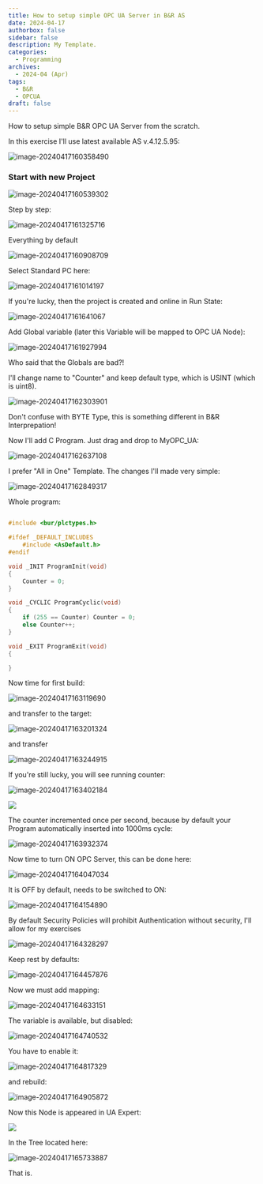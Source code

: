```yaml
---
title: How to setup simple OPC UA Server in B&R AS
date: 2024-04-17
authorbox: false
sidebar: false
description: My Template.
categories:
  - Programming
archives:
  - 2024-04 (Apr)
tags:
  - B&R
  - OPCUA
draft: false
---
```

How to setup simple B&R OPC UA Server from the scratch.
<!--more-->

In this exercise I'll use latest available AS v.4.12.5.95:

 ![image-20240417160358490](assets/image-20240417160358490.png)



### Start with new Project

![image-20240417160539302](assets/image-20240417160539302.png)



Step by step:

![image-20240417161325716](assets/image-20240417161325716.png)



Everything by default

![image-20240417160908709](assets/image-20240417160908709.png)

Select Standard PC here:

![image-20240417161014197](assets/image-20240417161014197.png)

If you're lucky, then the project is created and online in Run State:

![image-20240417161641067](assets/image-20240417161641067.png)

Add Global variable (later this Variable will be mapped to OPC UA Node):

![image-20240417161927994](assets/image-20240417161927994.png)

Who said that the Globals are bad?!

I'll change name to "Counter" and keep default type, which is USINT (which is uint8).

![image-20240417162303901](assets/image-20240417162303901.png)

Don't confuse with BYTE Type, this is something different in B&R Interprepation!

Now I'll add C Program. Just drag and drop to MyOPC_UA:

![image-20240417162637108](assets/image-20240417162637108.png)

I prefer "All in One" Template. The changes I'll made very simple:

![image-20240417162849317](assets/image-20240417162849317.png)

Whole program:

```c

#include <bur/plctypes.h>

#ifdef _DEFAULT_INCLUDES
	#include <AsDefault.h>
#endif

void _INIT ProgramInit(void)
{
	Counter = 0;
}

void _CYCLIC ProgramCyclic(void)
{
	if (255 == Counter) Counter = 0;
	else Counter++;
}

void _EXIT ProgramExit(void)
{

}

```

Now time for first build:

![image-20240417163119690](assets/image-20240417163119690.png)

and transfer to the target:

![image-20240417163201324](assets/image-20240417163201324.png)

and transfer

![image-20240417163244915](assets/image-20240417163244915.png)

If you're still lucky, you will see running counter:

![image-20240417163402184](assets/image-20240417163402184.png)

![](assets/counter.gif)

The counter incremented once per second, because by default your Program automatically inserted into 1000ms  cycle:

![image-20240417163932374](assets/image-20240417163932374.png)

Now time to turn ON OPC Server, this can be done here:

![image-20240417164047034](assets/image-20240417164047034.png)

It is OFF by default, needs to be switched to ON:

![image-20240417164154890](assets/image-20240417164154890.png)

By default Security Policies will prohibit Authentication without security, I'll allow for my exercises

![image-20240417164328297](assets/image-20240417164328297.png)

Keep rest by defaults:

![image-20240417164457876](assets/image-20240417164457876.png)

Now we must add mapping:

![image-20240417164633151](assets/image-20240417164633151.png)

The variable is available, but disabled:

![image-20240417164740532](assets/image-20240417164740532.png)

You have to enable it:

![image-20240417164817329](assets/image-20240417164817329.png)

and rebuild:

![image-20240417164905872](assets/image-20240417164905872.png)

Now this Node is appeared in UA Expert:

![](assets/ua_expert_counter.gif)

In the Tree located here:

![image-20240417165733887](assets/image-20240417165733887.png)

That is.
